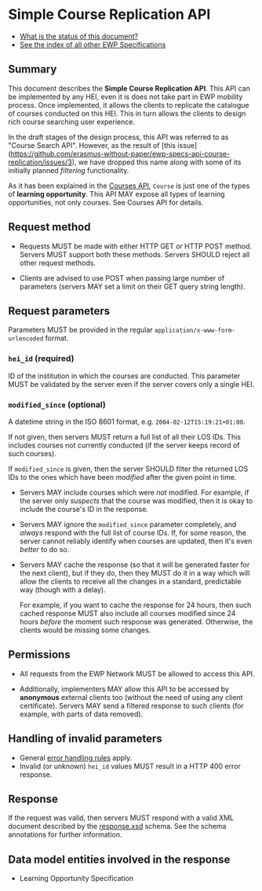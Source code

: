 Simple Course Replication API
=============================

* [What is the status of this document?][statuses]
* [See the index of all other EWP Specifications][develhub]


Summary
-------

This document describes the **Simple Course Replication API**. This API can be
implemented by any HEI, even it is does not take part in EWP mobility process.
Once implemented, it allows the clients to replicate the catalogue of courses
conducted on this HEI. This in turn allows the clients to design rich course
searching user experience.

In the draft stages of the design process, this API was referred to as "Course
Search API". However, as the result of [this issue]
(https://github.com/erasmus-without-paper/ewp-specs-api-course-replication/issues/3),
we have dropped this name along with some of its initially planned *filtering*
functionality.

As it has been explained in the [Courses API][courses-api], `Course` is just
one of the types of **learning opportunity**. This API MAY expose all types of
learning opportunities, not only courses. See Courses API for details.


Request method
--------------

 * Requests MUST be made with either HTTP GET or HTTP POST method. Servers MUST
   support both these methods. Servers SHOULD reject all other request methods.

 * Clients are advised to use POST when passing large number of parameters
   (servers MAY set a limit on their GET query string length).


Request parameters
------------------

Parameters MUST be provided in the regular `application/x-www-form-urlencoded`
format.


### `hei_id` (required)

ID of the institution in which the courses are conducted. This parameter MUST
be validated by the server even if the server covers only a single HEI.


### `modified_since` (optional)

A datetime string in the ISO 8601 format, e.g. `2004-02-12T15:19:21+01:00`.

If not given, then servers MUST return a full list of all their LOS IDs.
This includes courses not currently conducted (if the server keeps record of
such courses).

If `modified_since` is given, then the server SHOULD filter the returned LOS
IDs to the ones which have been *modified* after the given point in time.

 * Servers MAY include courses which were *not* modified. For example, if the
   server only *suspects* that the course was modified, then it is okay to
   include the course's ID in the response.

 * Servers MAY ignore the `modified_since` parameter completely, and *always*
   respond with the full list of course IDs. If, for some reason, the server
   cannot reliably identify when courses are updated, then it's even *better*
   to do so.

 * Servers MAY cache the response (so that it will be generated faster for the
   next client), but if they do, then they MUST do it in a way which will
   allow the clients to receive all the changes in a standard, predictable way
   (though with a delay).

   For example, if you want to cache the response for 24 hours, then such
   cached response MUST also include all courses modified since 24 hours
   *before* the moment such response was generated. Otherwise, the clients
   would be missing some changes.


Permissions
-----------

 * All requests from the EWP Network MUST be allowed to access this API.

 * Additionally, implementers MAY allow this API to be accessed by
   **anonymous** external clients too (without the need of using any client
   certificate). Servers MAY send a filtered response to such clients (for
   example, with parts of data removed).


Handling of invalid parameters
------------------------------

 * General [error handling rules][error-handling] apply.
 * Invalid (or unknown) `hei_id` values MUST result in a HTTP 400 error
   response.


Response
--------

If the request was valid, then servers MUST respond with a valid XML document
described by the [response.xsd](response.xsd) schema. See the schema
annotations for further information.


Data model entities involved in the response
--------------------------------------------

 * Learning Opportunity Specification


[develhub]: http://developers.erasmuswithoutpaper.eu/
[statuses]: https://github.com/erasmus-without-paper/ewp-specs-management#statuses
[registry-spec]: https://github.com/erasmus-without-paper/ewp-specs-api-registry
[discovery-api]: https://github.com/erasmus-without-paper/ewp-specs-api-discovery
[echo]: https://github.com/erasmus-without-paper/ewp-specs-api-echo
[error-handling]: https://github.com/erasmus-without-paper/ewp-specs-architecture#error-handling
[institutions-api]: https://github.com/erasmus-without-paper/ewp-specs-api-institutions
[courses-api]: https://github.com/erasmus-without-paper/ewp-specs-api-courses
